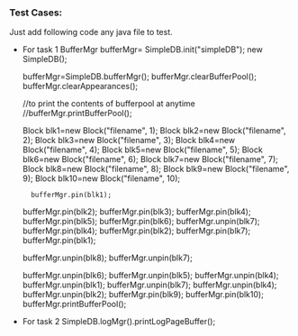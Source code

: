 ### Test Cases:

Just add following code any java file to test.
- For task 1
  BufferMgr bufferMgr= SimpleDB.init("simpleDB");
  new SimpleDB();

  bufferMgr=SimpleDB.bufferMgr();
  bufferMgr.clearBufferPool();
  bufferMgr.clearAppearances();

  //to print the contents of bufferpool at anytime
  //bufferMgr.printBufferPool();


    Block blk1=new Block("filename", 1);
        Block blk2=new Block("filename", 2);
        Block blk3=new Block("filename", 3);
        Block blk4=new Block("filename", 4);
        Block blk5=new Block("filename", 5);
        Block blk6=new Block("filename", 6);
        Block blk7=new Block("filename", 7);
        Block blk8=new Block("filename", 8);
        Block blk9=new Block("filename", 9);
        Block blk10=new Block("filename", 10);


        bufferMgr.pin(blk1);
    bufferMgr.pin(blk2);
        bufferMgr.pin(blk3);
    bufferMgr.pin(blk4);
    bufferMgr.pin(blk5);
    bufferMgr.pin(blk6);
    bufferMgr.unpin(blk7); 
  bufferMgr.pin(blk4);
    bufferMgr.pin(blk2);
        bufferMgr.pin(blk7);
    bufferMgr.pin(blk1);

    bufferMgr.unpin(blk8);
    bufferMgr.unpin(blk7);

    bufferMgr.unpin(blk6);
    bufferMgr.unpin(blk5);
    bufferMgr.unpin(blk4);
    bufferMgr.unpin(blk1);
    bufferMgr.unpin(blk7);
    bufferMgr.unpin(blk4);
    bufferMgr.unpin(blk2);
    bufferMgr.pin(blk9);
    bufferMgr.pin(blk10);	
        bufferMgr.printBufferPool();

- For task 2
  SimpleDB.logMgr().printLogPageBuffer();

